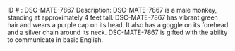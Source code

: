 ID # : DSC-MATE-7867
Description: DSC-MATE-7867 is a male monkey, standing at approximately 4 feet tall. DSC-MATE-7867 has vibrant green hair and wears a purple cap on its head. It also has a goggle on its forehead and a silver chain around its neck. DSC-MATE-7867 is gifted with the ability to communicate in basic English.